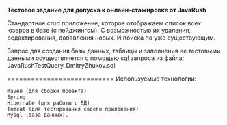 **Тестовое задание для допуска к онлайн-стажировке от JavaRush**

Cтандартное crud приложение, которое отображаем список всех юзеров в базе (с пейджингом). С возможностью их удаления, редактирования, добавления новых. И поиска по уже существующим.

Запрос для создания базы данных, таблицы и заполнения ее тестовыми данными осуществляется с помощью sql запроса из файла: JavaRushTestQuery_DmitryZhukov.sql

=========================== Используемые технологии:

    Maven (для сборки проекта)
    Spring
    Hibernate (для работы с БД)
    Tomcat (для тестирования своего приложения)
    Mysql (база данных).
